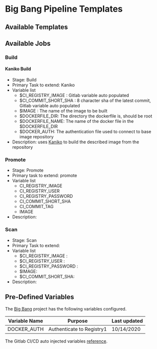 # Big Bang Pipeline Templates

## Available Templates

## Available Jobs

### Build

#### Kaniko Build

- Stage: Build
- Primary Task to extend: Kaniko
- Variable list
  - $CI_REGISTRY_IMAGE : Gitlab variable auto populated
  - $CI_COMMIT_SHORT_SHA : 8 character sha of the latest commit, Gitlab variable auto populated 
  - $IMAGE : The name of the image to be built
  - $DOCKERFILE_DIR: The directory the dockerfile is, should be root
  - $DOCKERFILE_NAME: The name of the docker file in the $DOCKERFILE_DIR
  - $DOCKER_AUTH: The authentication file used to connect to base image repository
- Description: uses [Kaniko](https://github.com/GoogleContainerTools/kaniko) to build the described image from the repository

### Promote

- Stage: Promote
- Primary task to extend: promote
- Variable list
  - CI_REGISTRY_IMAGE
  - CI_REGISTRY_USER
  - CI_REGISTRY_PASSWORD
  - CI_COMMIT_SHORT_SHA
  - CI_COMMIT_TAG
  - IMAGE
- Description: 

### Scan

- Stage: Scan
- Primary Task to extend: 
- Variable list
  - $CI_REGISTRY_IMAGE : 
  - $CI_REGISTRY_USER : 
  - $CI_REGISTRY_PASSWORD :
  - $IMAGE: 
  - $CI_COMMIT_SHORT_SHA: 
- Description: 


## Pre-Defined Variables

The [Big Bang](https://repo1.dsop.io/platform-one/private/big-bang) project has the following variables configured. 

| Variable Name         | Purpose                               | Last updated      |
|--------------         | --------                              | ------------      |
| DOCKER_AUTH           | Authenticate to Registry1             | 10/14/2020        |

The Gitlab CI/CD auto injected variables [reference](https://docs.gitlab.com/ee/ci/variables/predefined_variables.html).
